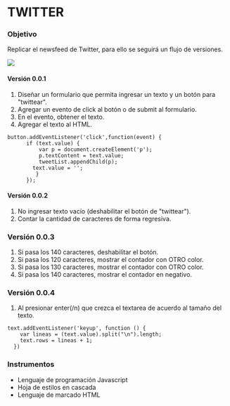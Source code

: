 # TWITTER

### Objetivo

Replicar el newsfeed de Twitter, para ello se seguirá un flujo de versiones.

![](https://media.giphy.com/media/3ov9jP4RIGQCUQOScg/giphy.gif)

#### Versión 0.0.1

1. Diseñar un formulario que permita ingresar un texto y un botón para "twittear".
2. Agregar un evento de click al botón o de submit al formulario.
3. En el evento, obtener el texto.
4. Agregar el texto al HTML.

~~~
button.addEventListener('click',function(event) {
      if (text.value) {
          var p = document.createElement('p'); 
          p.textContent = text.value;
          tweetList.appendChild(p);
        text.value = '';
         }
      });
~~~

#### Versión 0.0.2

1. No ingresar texto vacío (deshabilitar el botón de "twittear").
2. Contar la cantidad de caracteres de forma regresiva.

### Versión 0.0.3

1. Si pasa los 140 caracteres, deshabilitar el botón.
2. Si pasa los 120 caracteres, mostrar el contador con OTRO color.
3. Si pasa los 130 caracteres, mostrar el contador con OTRO color.
4. Si pasa los 140 caracteres, mostrar el contador en negativo.

### Versión 0.0.4

1. Al presionar enter(/n) que crezca el textarea de acuerdo al tamaño del texto.

~~~
text.addEventListener('keyup', function () {
    var lineas = (text.value).split("\n").length;
    text.rows = lineas + 1;
  })
~~~

### Instrumentos

+ Lenguaje de programación Javascript
+ Hoja de estilos en cascada
+ Lenguaje de marcado HTML

